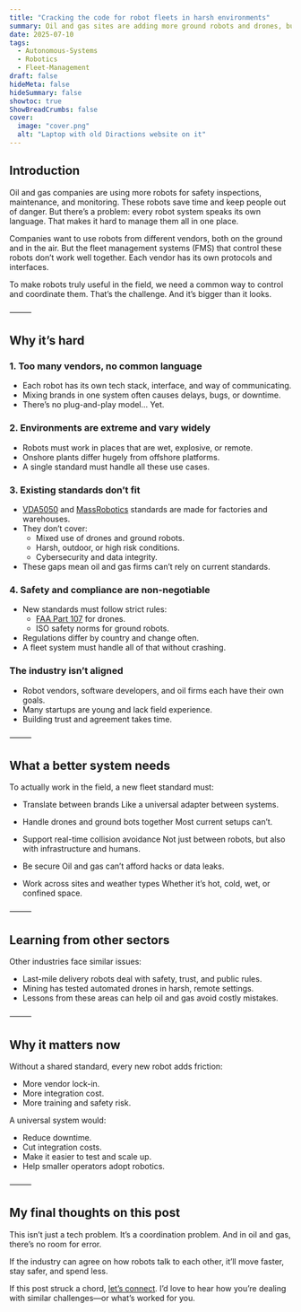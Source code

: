 ```yaml
---
title: "Cracking the code for robot fleets in harsh environments"
summary: Oil and gas sites are adding more ground robots and drones, but managing them all under one system isn’t easy.
date: 2025-07-10
tags:
  - Autonomous-Systems
  - Robotics
  - Fleet-Management
draft: false
hideMeta: false
hideSummary: false
showtoc: true
ShowBreadCrumbs: false
cover:
  image: "cover.png"
  alt: "Laptop with old Diractions website on it"
---
```


## Introduction

Oil and gas companies are using more robots for safety inspections, maintenance, and monitoring. These robots save time and keep people out of danger. But there’s a problem: every robot system speaks its own language. That makes it hard to manage them all in one place.

Companies want to use robots from different vendors, both on the ground and in the air. But the fleet management systems (FMS) that control these robots don’t work well together. Each vendor has its own protocols and interfaces.

To make robots truly useful in the field, we need a common way to control and coordinate them. That’s the challenge. And it’s bigger than it looks.

⸻

## Why it’s hard

### 1. Too many vendors, no common language

- Each robot has its own tech stack, interface, and way of communicating.
- Mixing brands in one system often causes delays, bugs, or downtime.
- There’s no plug-and-play model... Yet.

### 2. Environments are extreme and vary widely

- Robots must work in places that are wet, explosive, or remote.
- Onshore plants differ hugely from offshore platforms.
- A single standard must handle all these use cases.

### 3. Existing standards don’t fit

- [VDA5050](https://www.vda.de/en/topics/automotive-industry/vda-5050) and [MassRobotics](https://www.massrobotics.org/what-is-the-massrobotics-amr-interoperability-standard/) standards are made for factories and warehouses.
- They don’t cover:
  - Mixed use of drones and ground robots.
  - Harsh, outdoor, or high risk conditions.
  - Cybersecurity and data integrity.
- These gaps mean oil and gas firms can’t rely on current standards.

### 4. Safety and compliance are non-negotiable

- New standards must follow strict rules:
  - [FAA Part 107](https://www.ecfr.gov/current/title-14/chapter-I/subchapter-F/part-107) for drones.
  - ISO safety norms for ground robots.
- Regulations differ by country and change often.
- A fleet system must handle all of that without crashing.

### The industry isn’t aligned

- Robot vendors, software developers, and oil firms each have their own goals.
- Many startups are young and lack field experience.
- Building trust and agreement takes time.

⸻

## What a better system needs

To actually work in the field, a new fleet standard must:

- Translate between brands
Like a universal adapter between systems.

- Handle drones and ground bots together
Most current setups can’t.

- Support real-time collision avoidance
Not just between robots, but also with infrastructure and humans.

- Be secure
Oil and gas can’t afford hacks or data leaks.

- Work across sites and weather types
Whether it’s hot, cold, wet, or confined space.

⸻

## Learning from other sectors

Other industries face similar issues:

- Last-mile delivery robots deal with safety, trust, and public rules.
- Mining has tested automated drones in harsh, remote settings.
- Lessons from these areas can help oil and gas avoid costly mistakes.

⸻

## Why it matters now

Without a shared standard, every new robot adds friction:

- More vendor lock-in.
- More integration cost.
- More training and safety risk.

A universal system would:

- Reduce downtime.
- Cut integration costs.
- Make it easier to test and scale up.
- Help smaller operators adopt robotics.

⸻

## My final thoughts on this post

This isn’t just a tech problem. It’s a coordination problem. And in oil and gas, there’s no room for error.

If the industry can agree on how robots talk to each other, it’ll move faster, stay safer, and spend less.

If this post struck a chord, [let’s connect](#popup). I’d love to hear how you’re dealing with similar challenges—or what’s worked for you.
